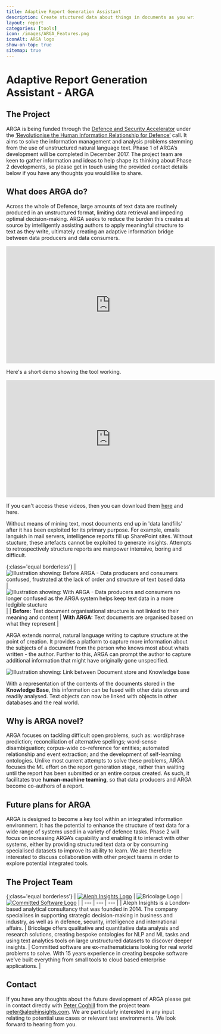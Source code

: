 ```yaml
---
title: Adaptive Report Generation Assistant
description: Create stuctured data about things in documents as you write.
layout: report
categories: [tools]
icon: /images/ARGA_Features.png
iconAlt: ARGA logo
show-on-top: true
sitemap: true
---
```


# Adaptive Report Generation Assistant - ARGA

## The Project

ARGA is being funded through the [Defence and Security Accelerator](https://www.gov.uk/government/organisations/defence-and-security-accelerator) under the [‘Revolutionise the Human Information Relationship for Defence’](https://www.gov.uk/government/publications/accelerator-themed-competition-revolutionise-the-human-information-relationship-for-defence) call.  It aims to solve the information management and analysis problems stemming from the use of unstructured natural language text. Phase 1 of ARGA’s development will be completed in December 2017. The project team are keen to gather information and ideas to help shape its thinking about Phase 2 developments, so please get in touch using the provided contact details below if you have any thoughts you would like to share.

## What does ARGA do?

Across the whole of Defence, large amounts of text data are routinely produced in an unstructured format, limiting data retrieval and impeding optimal decision-making. ARGA seeks to reduce the burden this creates at source by intelligently assisting authors to apply meaningful structure to text as they write, ultimately creating an adaptive information bridge between data producers and data consumers.

<center>
<iframe width="560" height="315" src="https://www.youtube.com/embed/K79C8DcY8QE?ecver=1" frameborder="0" allow="autoplay; encrypted-media" allowfullscreen></iframe>
</center>

Here's a short demo showing the tool working.
<center>
<iframe width="560" height="315" src="https://www.youtube.com/embed/Z0u0XpdsSB0" frameborder="0" allow="autoplay; encrypted-media" allowfullscreen></iframe>
</center>

If you can't access these videos, then you can download them [here](https://00e9e64bac3d37631e134940b7087d650ea8d9c4f317745818-apidata.googleusercontent.com/download/storage/v1/b/www.arga.uk/o/arga-concept.mp4?qk=AD5uMEu8qMnh3nsVxQLm0D6A8enDTP7yICiIoE4jZTLF4tQWc_9C30VMJNkxf4gGoKxFALUZuAy7COmGLP6H-s1_ZTuDbj6flcz8HRd1b1yv-r1kT1OyUpGse1mF20e2naKheCz_QHUplk934wo4KIO0NoEcCvx-A_p9lJnrJp-ziaMOuLjXJ7Pwp_Q5F8iCUvXs5_NKISHzyhQ8jVLL_qKfnrTtTqGZcR60Yrb-ZtpNDhwzePyy-cBCFLYuRRjLmTCxFGC3yYPJqIksbM9Qo5JIPBUUyIdxCiKtQcteFMBlIKmD_ND322B-bIiH77VUqkL3pnxdeQ4IhCsm47UGHk6vDoJche_aFUpGdrseQfmZif7KACcCPPrEfopG5Xe5_ELvZV-sMPPvyhOXzeCZTaFhxuihAUKflP6g8xTBtxZHlIXApYtESG_XNQQWub2MkTChNvFIoEnHGcsCXXecps07DGPZ1ZYVeg-Ttw3yuRzz_5cAfaPnctWneveZ6dvUhI26V_2lVjpkRJ4bm6vJ5rtpobic_zsqdWDQf_66WT3piw25D70-atC_sRu88TdUytQKhOicN7L0QcRTWDcSDH7aRGOjLcgOTTvtHt-3yGGhdJ-WGRyMO-5zFsHE5VADvhtdWnPRoIIw8Vw8G-jhzl86IIwKdOZ4_GcmOYHzDvxx45WyXACAfRVwajNs2S1Zvj3oP4lzYT1jYx90CeXwtbQvCcd9YomimaDEWMQ4XQ3EeIpbXmRHEH0) and here.

Without means of mining text, most documents end up in 'data landfills' after it has been exploited for its primary purpose. For example, emails languish in mail servers, intelligence reports fill up SharePoint sites. Without stucture, these artefacts cannot be exploited to generate insights. Attempts to retrospectively structure reports are manpower intensive, boring and difficult.

{:class='equal borderless'}
| ![Illustration showing: Before ARGA - Data producers and consumers confused, frustrated at the lack of order and structure of text based data](../images/ARGAbeforeARGA.png) | ![Illustration showing: With ARGA - Data producers and consumers no longer confused as the ARGA system helps keep text data in a more ledgible stucture](../images/ARGAafterARGA.png) |
| **Before:** Text document organisational structure is not linked to their meaning and content | **With ARGA:** Text documents are organised based on what they represent |

ARGA extends normal, natural language writing to capture structure at the point of creation. It provides a platform to capture more information about the subjects of a document from the person who knows most about whats written - the author. Further to this, ARGA can prompt the author to capture additional information that might have originally gone unspecified.

![Illustration showing: Link between Document store and Knowledge base](../images/ARGAkblink.png)

With a representation of the contents of the documents stored in the **Knowledge Base**, this information can be fused with other data stores and readily analysed. Text objects can now be linked with objects in other databases and the real world.

## Why is ARGA novel?

ARGA focuses on tackling difficult open problems, such as: word/phrase prediction;  reconciliation of alternative spellings; word-sense disambiguation; corpus-wide co-reference for entities; automated relationship and event extraction; and the development of self-learning ontologies. Unlike most current attempts to solve these problems, ARGA focuses the ML effort on the report generation stage, rather than waiting until the report has been submitted or an entire corpus created. As such, it facilitates true **human-machine teaming**, so that data producers and ARGA become co-authors of a report.

## Future plans for ARGA

ARGA is designed to become a key tool within an integrated information environment. It has the potential to enhance the structure of text data for a wide range of systems used in a variety of defence tasks. Phase 2 will focus on increasing ARGA’s capability and enabling it to interact with other systems, either by providing structured text data or by consuming specialised datasets to improve its ability to learn. We are therefore interested to discuss collaboration with other project teams in order to explore potential integrated tools.

## The Project Team

{:class='equal borderless'}
| [![Aleph Insights Logo](../images/logo_aleph.png)](www.alephinsights.com) | ![Bricolage Logo](../images/logo_bricolage.png) | [![Committed Software Logo](../images/logo_committed.png)](http://committed.software/) |
| --- | --- | --- |
| Aleph Insights is a London-based analytical consultancy that was founded in 2014. The company specialises in supporting strategic decision-making in business and industry, as well as in defence, security, intelligence and international affairs. |  Bricolage offers qualitative and quantitative data analysis and research solutions, creating bespoke ontologies for NLP and ML tasks and using text analytics tools on large unstructured datasets to discover deeper insights. | Committed software are ex-mathematicians looking for real world problems to solve. With 15 years experience in creating bespoke software we've built everything from small tools to cloud based enterprise applications. |

## Contact

If you have any thoughts about the future development of ARGA please get in contact directly with [Peter Coghill](https://www.linkedin.com/in/coghill/) from the project team [peter@alephinsights.com](mailto:peter@alephinsights.com?Subject=ARGA). We are particularly interested in any input relating to potential use cases or relevant test environments. We look forward to hearing from you.
